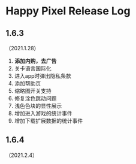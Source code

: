 # Happy Pixel Release Log

## 1.6.3

（2021.1.28）

1. **添加内购，去广告**
2. 关卡语言国际化
3. 进入app时弹出隐私条款
4. 添加帮助页
5. 缩略图开关支持
6. 修复涂色跳动问题
7. 浅色色块的显性展示
7. 增加进入游戏的统计事件
8. 增加下载扩展数据的统计事件

## 1.6.4

（2021.2.4）
